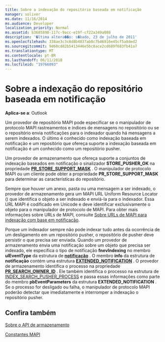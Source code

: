 ```yaml
---
title: Sobre a indexação do repositório baseada em notificação
manager: soliver
ms.date: 11/16/2014
ms.audience: Developer
localization_priority: Normal
ms.assetid: b3685890-117c-9acc-e19f-cf22a349a088
description: '�ltima altera��o: s�bado, 23 de julho de 2011'
ms.openlocfilehash: 338ae3c3c8d8b4037ab0c7b46916e45cf5a8ded2
ms.sourcegitcommit: 9d60cd82b5413446e5bc8ace2cd689f683fb41a7
ms.translationtype: MT
ms.contentlocale: pt-BR
ms.lasthandoff: 06/11/2018
ms.locfileid: "19766093"
---
```

# <a name="about-notification-based-store-indexing"></a>Sobre a indexação do repositório baseada em notificação

  
  
**Aplica-se a**: Outlook 
  
Um provedor de repositório MAPI pode especificar se o manipulador de protocolo MAPI rastreamentos e índices de mensagens no repositório ou se o repositório envia notificações para o indexador quando há mensagens a serem indexados. O último é conhecido como indexação baseada em notificação e um repositório que ofereça suporte a indexação baseada em notificação é um conhecido como um repositório pusher.
  
Um provedor de armazenamento que ofereça suporte a conjuntos de indexação baseados em notificação o sinalizador **STORE_PUSHER_OK** na propriedade **[PR_STORE_SUPPORT_MASK](pidtagstoresupportmask-canonical-property.md)** . O manipulador de protocolo MAPI ou um cliente pode obter a propriedade **PR_STORE_SUPPORT_MASK** para determinar as características do repositório. 
  
Sempre que houver um anexo, pasta ou uma mensagem a ser indexado, o provedor de armazenamento gera um MAPI URL Uniform Resource Locator () que identifica o objeto a ser indexado e enviá-la para o indexador. Essa URL MAPI é codificado em Unicode e deve identificar exclusivamente o objeto para o manipulador de protocolo de MAPI. Para obter mais informações sobre URLs de MAPI, consulte [Sobre URLs de MAPI para indexação com base em notificação](about-mapi-urls-for-notification-based-indexing.md).
  
Porque um indexador sempre não pode indexar tudo antes da ocorrência de um desligamento em um repositório pusher, o repositório de pusher deve persistir o que precisa ser enviada. Quando um provedor de armazenamento envia uma notificação sobre um objeto que precisa ser indexado, ele especifica o tipo de notificação **fnevIndexing** no membro **ulEventType** da estrutura de **[notificação](notification.md)** . O membro **info** da estrutura de **notificação** contém uma estrutura **[EXTENDED_NOTIFICATION](extended_notification.md)** . O provedor de armazenamento identifica o processo na propriedade **[PR_SEARCH_OWNER_ID](pidtagsearchownerid-canonical-property.md)** . Ele também identifica o processo na estrutura de [INDEX_SEARCH_PUSHER_PROCESS](index_search_pusher_process.md) e passa essas informações como parte do membro **pbEventParameters** da estrutura **EXTENDED_NOTIFICATION** . Se o processo for desligado ou falha, o manipulador de protocolo MAPI poderão detectar que imediatamente e interromper a indexação o repositório pusher. 
  
## <a name="see-also"></a>Confira também



[Sobre o API de armazenamento](about-the-store-api.md)
  
[Constantes MAPI](mapi-constants.md)

